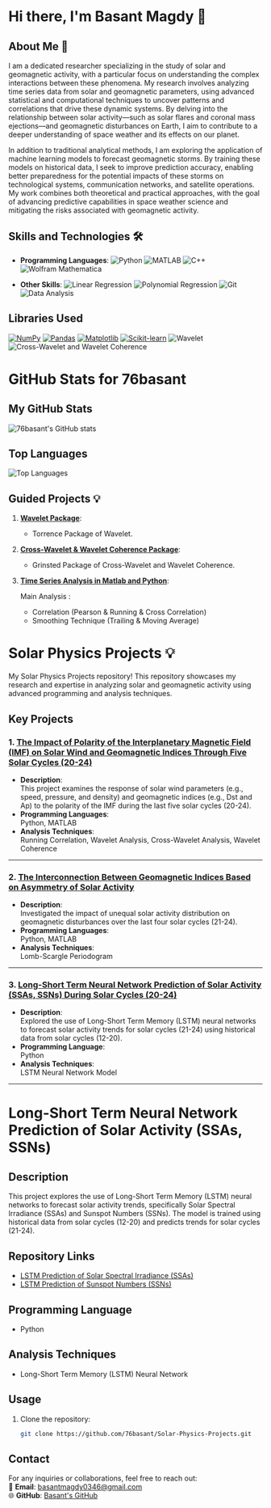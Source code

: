 # Hi there, I'm Basant Magdy 👋


## About Me 🚀  


I am a dedicated researcher specializing in the study of solar and geomagnetic activity, with a particular focus on understanding the complex interactions between these phenomena. My research involves analyzing time series data from solar and geomagnetic parameters, using advanced statistical and computational techniques to uncover patterns and correlations that drive these dynamic systems. By delving into the relationship between solar activity—such as solar flares and coronal mass ejections—and geomagnetic disturbances on Earth, I aim to contribute to a deeper understanding of space weather and its effects on our planet.

In addition to traditional analytical methods, I am exploring the application of machine learning models to forecast geomagnetic storms. By training these models on historical data, I seek to improve prediction accuracy, enabling better preparedness for the potential impacts of these storms on technological systems, communication networks, and satellite operations. My work combines both theoretical and practical approaches, with the goal of advancing predictive capabilities in space weather science and mitigating the risks associated with geomagnetic activity.


## Skills and Technologies 🛠️  
- **Programming Languages**:
 ![Python](https://img.shields.io/badge/Python-3776AB?style=flat-square&logo=python&logoColor=white)
 ![MATLAB](https://img.shields.io/badge/MATLAB-0076A8?style=flat-square&logo=mathworks&logoColor=white)
 ![C++](https://img.shields.io/badge/C%2B%2B-00599C?style=flat-square&logo=c%2B%2B&logoColor=white)
 ![Wolfram Mathematica](https://img.shields.io/badge/Wolfram_Mathematica-DD1100?style=flat-square&logo=wolfram-mathematica&logoColor=white)


- **Other Skills**: 
  ![Linear Regression](https://img.shields.io/badge/Linear_Regression-FF6F00?style=flat-square&logo=python&logoColor=white)
 ![Polynomial Regression](https://img.shields.io/badge/Polynomial%20Regression-Blue?style=flat-square&logo=data:image/svg+xml;base64,PHN2ZyB4bWxucz0iaHR0cDovL3d3dy53My5vcmcvMjAwMC9zdmciIHZpZXdCb3g9IjAgMCAyNCAyNCIgd2lkdGg9IjI0IiBoZWlnaHQ9IjI0Ij48cGF0aCBkPSJNMTIgMEM1LjM4MyAwIDAgNS4zODMgMCAxMnM1LjM4MyAxMiAxMiAxMiAxMi01LjM4MyAxMi0xMlMxOC42MTcgMCAxMiAwem0wIDIyYy05LjA0MiAwLTE2LTYuOTU4LTE2LTE2UzIuOTU4IDIgMTIgMmgwYzkuMDQyIDAgMTYgNi45NTggMTYgMTZzLTYuOTU4IDE2LTE2IDE2eiIgZmlsbD0iI0ZGRkZGRiIvPjwvc3ZnPg==&logoColor=white)
![Git](https://img.shields.io/badge/Git-F05032?style=flat-square&logo=git&logoColor=white)
![Data Analysis](https://img.shields.io/badge/Data_Analysis-0095D9?style=flat-square&logo=python&logoColor=white)

<!-- - **Frameworks & Tools**: TensorFlow, React, Node.js, Docker, etc.  -->
<!-- - **Databases**: MySQL, MongoDB, PostgreSQL  -->
<!-- - **Cloud Services**: AWS, Google Cloud, Azure  -->



## Libraries Used


 [![NumPy](https://img.shields.io/badge/NumPy-%23013243.svg?style=flat-square&logo=numpy&logoColor=white)](https://numpy.org/)
 [![Pandas](https://img.shields.io/badge/Pandas-%23150458.svg?style=flat-square&logo=pandas&logoColor=white)](https://pandas.pydata.org/)
 [![Matplotlib](https://img.shields.io/badge/Matplotlib-%2300c4cc.svg?style=flat-square&logo=python&logoColor=white)](https://matplotlib.org/)
 [![Scikit-learn](https://img.shields.io/badge/Scikit--learn-%23F7931E.svg?style=flat-square&logo=scikit-learn&logoColor=white)](https://scikit-learn.org/)
 ![Wavelet](https://img.shields.io/badge/Wavelet-Processing-00bfae?style=flat-square)
 ![Cross-Wavelet and Wavelet Coherence](https://img.shields.io/badge/Cross--Wavelet%20and%20Wavelet%20Coherence-Analysis-0066cc?style=flat-square)


# GitHub Stats for 76basant

## My GitHub Stats
![76basant's GitHub stats](https://github-readme-stats.vercel.app/api?username=76basant&show_icons=true&theme=radical)

## Top Languages
![Top Languages](https://github-readme-stats.vercel.app/api/top-langs/?username=76basant&layout=compact&theme=radical)

<!--## Achievements
[![trophy](https://github-profile-trophy.vercel.app/?username=76basant&theme=radical)](https://github.com/ryo-ma/github-profile-trophy)-->
## Guided Projects 💡
1. **[Wavelet Package](https://github.com/ct6502/wavelets)**:
   - Torrence Package of Wavelet.  
3. **[Cross-Wavelet & Wavelet Coherence Package](https://github.com/grinsted/wavelet-coherence)**:
   - Grinsted Package of Cross-Wavelet and Wavelet Coherence.
5. **[Time Series Analysis in Matlab and Python](https://github.com/76basant/Time-Series-Analysis/tree/main)**: 

   Main Analysis :
   - Correlation (Pearson & Running & Cross Correlation) 
   - Smoothing Technique (Trailing & Moving Average)




# Solar Physics Projects 💡  

 My Solar Physics Projects repository! This repository showcases my research and expertise in analyzing solar and geomagnetic activity using advanced programming and analysis techniques.

## Key Projects  

### 1. [The Impact of Polarity of the Interplanetary Magnetic Field (IMF) on Solar Wind and Geomagnetic Indices Through Five Solar Cycles (20-24)](https://github.com/76basant/Solar-Physics-Projects/tree/3e425df82efdad6bffaefede083d43ef5a769154/Toward%20and%20Away%20Direction%20of%20IMF)
- **Description**:  
  This project examines the response of solar wind parameters (e.g., speed, pressure, and density) and geomagnetic indices (e.g., Dst and Ap) to the polarity of the IMF during the last five solar cycles (20-24).  
- **Programming Languages**:  
  Python, MATLAB  
- **Analysis Techniques**:  
  Running Correlation, Wavelet Analysis, Cross-Wavelet Analysis, Wavelet Coherence  

---

### 2. [The Interconnection Between Geomagnetic Indices Based on Asymmetry of Solar Activity](https://github.com/76basant/Solar-Physics-Projects/tree/main/Lomb%20Scargle%20Periodagram%20of%20SSA%20)
- **Description**:  
  Investigated the impact of unequal solar activity distribution on geomagnetic disturbances over the last four solar cycles (21-24).  
- **Programming Languages**:  
  Python, MATLAB  
- **Analysis Techniques**:  
  Lomb-Scargle Periodogram  

---

### 3. [Long-Short Term Neural Network Prediction of Solar Activity (SSAs, SSNs) During Solar Cycles (20-24)](https://github.com/76basant/Solar-Physics-Projects/tree/main/LSTM%20of%20SSAs)
- **Description**:  
  Explored the use of Long-Short Term Memory (LSTM) neural networks to forecast solar activity trends for solar cycles (21-24) using historical data from solar cycles (12-20).  
- **Programming Language**:  
  Python  
- **Analysis Techniques**:  
  LSTM Neural Network Model  

---

# Long-Short Term Neural Network Prediction of Solar Activity (SSAs, SSNs)

## Description
This project explores the use of Long-Short Term Memory (LSTM) neural networks to forecast solar activity trends, specifically Solar Spectral Irradiance (SSAs) and Sunspot Numbers (SSNs). The model is trained using historical data from solar cycles (12-20) and predicts trends for solar cycles (21-24).  

## Repository Links
- [LSTM Prediction of Solar Spectral Irradiance (SSAs)](https://github.com/76basant/Solar-Physics-Projects/tree/main/LSTM%20of%20SSAs)  
- [LSTM Prediction of Sunspot Numbers (SSNs)](https://github.com/76basant/Solar-Physics-Projects/tree/main/LSTM%20of%20SSNs)  

## Programming Language
- Python  

## Analysis Techniques
- Long-Short Term Memory (LSTM) Neural Network  

## Usage
1. Clone the repository:  
   ```bash
   git clone https://github.com/76basant/Solar-Physics-Projects.git


## Contact  

For any inquiries or collaborations, feel free to reach out:  
📧 **Email**: basantmagdy0346@gmail.com  
🌐 **GitHub**: [Basant's GitHub](https://github.com/76basant)









<!-- ## Achievements 🏆  
- Contributed to [Project/Repo Name], which [short description of your contribution].  
- Developed [Tool/Software Name] that [description of what it does].  
- [Any other professional achievements or recognitions]. -->

<!--## Get in Touch 📬  
- 📧 Email: [basantmagdyhabshy@gmail.com]  
- 🔗 LinkedIn: [https://www.linkedin.com/in/ADoAACKqsvkB75qUcwvgLXBFjfRZ-OEwn61CMYI]

<!-- - 🌐 Website/Portfolio: [your-portfolio-link.com]  
  
<!-- - 🐦 Twitter: [your-twitter-handle]  
